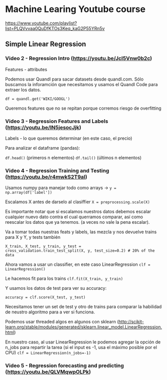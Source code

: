 # Machine Learing Youtube course

https://www.youtube.com/playlist?list=PLQVvvaa0QuDfKTOs3Keq_kaG2P55YRn5v

## Simple Linear Regression
### Video 2 - Regression Intro (https://youtu.be/JcI5Vnw0b2c) 

Features - attributes

Podemos usar Quandl para sacar datasets desde quandl.com. Sólo buscamos la
inforamción que necesitamos y usamos el Quandl Code para extraer los datos.

`df = quandl.get('WIKI/GOOGL')`

Queremos features que no se repitan porque corremos riesgo de overfitting

### Video 3 - Regression Features and Labels (https://youtu.be/lN5jesocJjk) 
Labels - lo que queremos determinar (en este caso, el precio)

Para analizar el dataframe (pandas):

`df.head()` (primeros n elementos)
`df.tail()` (últimos n elementos)

### Video 4 - Regression Training and Testing (https://youtu.be/r4mwkS2T9aI)

Usamos numpy para manejar todo como arrays ->
`y = np.array(df['label'])`

Escalamos X antes de darselo al clasiffier
`X = preprocessing.scale(X)`

Es importante notar que si escalamos nuestros datos debemos escalar cualquier
nuevo dato contra el cual querramos comparar, así como reescalar los datos que
ya tenemos. (a veces no vale la pena escalar).

Va a tomar todas nuestras feats y labels, las mezcla y nos devuelve trains para
X y Y, y tests también
```
X_train, X_test, y_train, y_test = cross_validation.train_test_split(X, y, test_size=0.2) # 20% of the data
```

Ahora vamos a usar un classifier, en este caso LinearRegression
`clf = LinearRegression()`

Le hacemos fit para los trains
`clf.fit(X_train, y_train)`

Y usamos los datos de test para ver su accuracy:

`accuracy = clf.score(X_test, y_test)`

Necesitamos tener un set de test y otro de trains para comparar la habilidad de
neustro algoritmo para a ver si funciona.


Podemos usar threaded algos en algunos con sklearn
(http://scikit-learn.org/stable/modules/generated/sklearn.linear_model.LinearRegression.html)

En nuestro caso, al usar LinearRegression le podemos agregar la opción de n_jobs
para repartir la tarea (si el input es -1, usa el máximo posible por el CPU)
`clf = LinearRegression(n_jobs=-1)`


### Video 5 - Regression forecasting and predicting (https://youtu.be/QLVMqwpOLPk)
